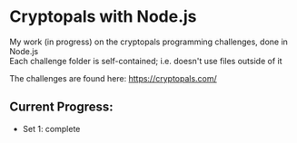 # Cryptopals with Node.js
My work (in progress) on the cryptopals programming challenges, done in Node.js  
Each challenge folder is self-contained; i.e. doesn't use files outside of it

The challenges are found here: https://cryptopals.com/


## Current Progress:
- Set 1: complete  
